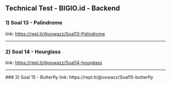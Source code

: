 ## Technical Test - BIGIO.id - Backend

### 1) Soal 13 - Palindrome
link: https://repl.it/@oxwazz/Soal13-Palindrome
<hr>

### 2) Soal 14 - Hourglass
link: https://repl.it/@oxwazz/Soal14-hourglass

<hr>
### 3) Soal 15 - Butterfly
link: https://repl.it/@oxwazz/Soal15-butterfly
